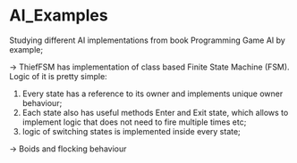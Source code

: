 # AI_Examples
Studying different AI implementations from book Programming Game AI by example;

-> ThiefFSM has implementation of class based Finite State Machine (FSM). Logic of it is pretty simple:
   1. Every state has a reference to its owner and implements unique owner behaviour;
   2. Each state also has useful methods Enter and Exit state, which allows to implement logic that does not need to fire multiple times etc;
   3. logic of switching states is implemented inside every state;
    
-> Boids and flocking behaviour
